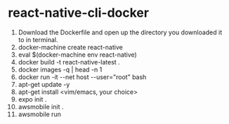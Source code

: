 # react-native-cli-docker
1. Download the Dockerfile and open up the directory you downloaded it to in terminal.
2. docker-machine create react-native
3. eval $(docker-machine env react-native)
4. docker build -t react-native-latest .
5. docker images -q | head -n 1
6. docker run -it --net host --user="root" <output of last command> bash
7. apt-get update -y
8. apt-get install <vim/emacs, your choice>
9. expo init .
10. awsmobile init .
11. awsmobile run
